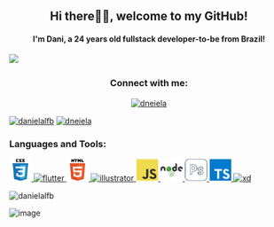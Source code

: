<h2 align="center">Hi there👋🏾, welcome to my GitHub!</h2>
<h4 align="center">I'm Dani, a 24 years old fullstack developer-to-be from Brazil!</h4>

<p align="left">
  <img src="https://user-images.githubusercontent.com/47404519/116915471-7105c080-ac22-11eb-83cc-7888269db254.png"
      height="auto"
      width="250">
  <h3 align="center">Connect with me:</h3>
<p align="center">
  <a href="https://twitter.com/dneiela" target="blank"
    ><img
      align="center"
      src="https://img.icons8.com/clouds/100/000000/twitter.png"
      alt="dneiela"
      height="100"
      width="100"
  /></a>
</p>


  <a href="https://linkedin.com/in/danielalfb" target="blank"
    ><img
      align="center"
      src="https://img.icons8.com/clouds/100/000000/linkedin.png"
      alt="danielalfb"
      height="100"
      width="100"
  /></a>
  <a href="https://instagram.com/dneiela" target="blank"
    ><img
      align="center"
      src="https://img.icons8.com/clouds/100/000000/instagram-new--v1.png"
      alt="dneiela"
      height="100"
      width="100"
  /></a>
</p>

<h3 align="left">Languages and Tools:</h3>
<p align="left">
  <a href="https://www.w3schools.com/css/" target="_blank">
    <img
      src="https://raw.githubusercontent.com/devicons/devicon/master/icons/css3/css3-original-wordmark.svg"
      alt="css3"
      width="40"
      height="40"
    />
  </a>
  <a href="https://flutter.dev" target="_blank">
    <img
      src="https://www.vectorlogo.zone/logos/flutterio/flutterio-icon.svg"
      alt="flutter"
      width="40"
      height="40"
    />
  </a>
  <a href="https://www.w3.org/html/" target="_blank">
    <img
      src="https://raw.githubusercontent.com/devicons/devicon/master/icons/html5/html5-original-wordmark.svg"
      alt="html5"
      width="40"
      height="40"
    />
  </a>
  <a href="https://www.adobe.com/in/products/illustrator.html" target="_blank">
    <img
      src="https://www.vectorlogo.zone/logos/adobe_illustrator/adobe_illustrator-icon.svg"
      alt="illustrator"
      width="40"
      height="40"
    />
  </a>
  <a
    href="https://developer.mozilla.org/en-US/docs/Web/JavaScript"
    target="_blank"
  >
    <img
      src="https://raw.githubusercontent.com/devicons/devicon/master/icons/javascript/javascript-original.svg"
      alt="javascript"
      width="40"
      height="40"
    />
  </a>
  <a href="https://nodejs.org" target="_blank">
    <img
      src="https://raw.githubusercontent.com/devicons/devicon/master/icons/nodejs/nodejs-original-wordmark.svg"
      alt="nodejs"
      width="40"
      height="40"
    />
  </a>
  <a href="https://www.photoshop.com/en" target="_blank">
    <img
      src="https://raw.githubusercontent.com/devicons/devicon/master/icons/photoshop/photoshop-line.svg"
      alt="photoshop"
      width="40"
      height="40"
    />
  </a>
  <a href="https://www.typescriptlang.org/" target="_blank">
    <img
      src="https://raw.githubusercontent.com/devicons/devicon/master/icons/typescript/typescript-original.svg"
      alt="typescript"
      width="40"
      height="40"
    />
  </a>
  <a href="https://www.adobe.com/products/xd.html" target="_blank">
    <img
      src="https://cdn.worldvectorlogo.com/logos/adobe-xd.svg"
      alt="xd"
      width="40"
      height="40"
    />
  </a>
</p>

<p>
  <img
    align="center"
    src="https://github-readme-stats.vercel.app/api/top-langs?username=danielalfb&show_icons=true&locale=en&layout=compact"
    alt="danielalfb"
  />
</p>

![image](https://user-images.githubusercontent.com/47404519/116912757-08691480-ac1f-11eb-988d-0a10a279e1ea.png)

